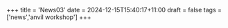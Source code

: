 +++
title = 'News03'
date = 2024-12-15T15:40:17+11:00
draft = false
tags = ['news','anvil workshop']
+++
